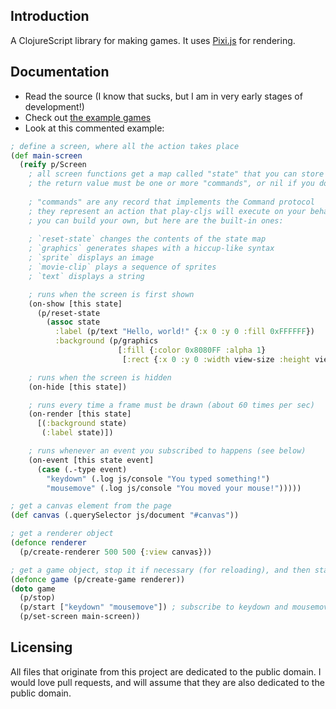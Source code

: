 ## Introduction

A ClojureScript library for making games. It uses [Pixi.js](http://www.pixijs.com/) for rendering.

## Documentation

* Read the source (I know that sucks, but I am in very early stages of development!)
* Check out [the example games](https://github.com/oakes/play-cljs-examples)
* Look at this commented example:

```clojure
; define a screen, where all the action takes place
(def main-screen
  (reify p/Screen
    ; all screen functions get a map called "state" that you can store anything inside of
    ; the return value must be one or more "commands", or nil if you don't want to run any commands
    
    ; "commands" are any record that implements the Command protocol
    ; they represent an action that play-cljs will execute on your behalf
    ; you can build your own, but here are the built-in ones:
    
    ; `reset-state` changes the contents of the state map
    ; `graphics` generates shapes with a hiccup-like syntax
    ; `sprite` displays an image
    ; `movie-clip` plays a sequence of sprites
    ; `text` displays a string

    ; runs when the screen is first shown
    (on-show [this state]
      (p/reset-state
        (assoc state
          :label (p/text "Hello, world!" {:x 0 :y 0 :fill 0xFFFFFF})
          :background (p/graphics
                        [:fill {:color 0x8080FF :alpha 1}
                         [:rect {:x 0 :y 0 :width view-size :height view-size}]])})))

    ; runs when the screen is hidden
    (on-hide [this state])

    ; runs every time a frame must be drawn (about 60 times per sec)
    (on-render [this state]
      [(:background state)
       (:label state)])

    ; runs whenever an event you subscribed to happens (see below)
    (on-event [this state event]
      (case (.-type event)
        "keydown" (.log js/console "You typed something!")
        "mousemove" (.log js/console "You moved your mouse!")))))

; get a canvas element from the page
(def canvas (.querySelector js/document "#canvas"))

; get a renderer object
(defonce renderer
  (p/create-renderer 500 500 {:view canvas}))

; get a game object, stop it if necessary (for reloading), and then start it
(defonce game (p/create-game renderer))
(doto game
  (p/stop)
  (p/start ["keydown" "mousemove"]) ; subscribe to keydown and mousemove events
  (p/set-screen main-screen))
```

## Licensing

All files that originate from this project are dedicated to the public domain. I would love pull requests, and will assume that they are also dedicated to the public domain.
